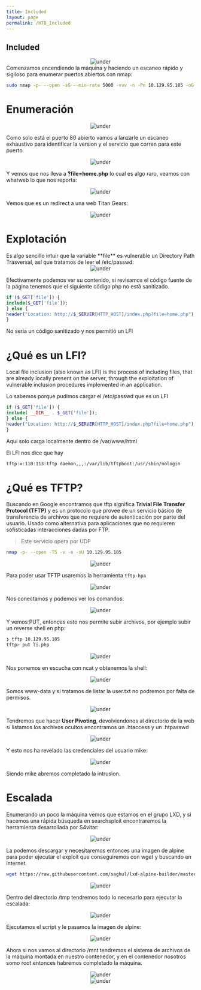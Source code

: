 ```yaml
---
title: Included 
layout: page
permalink: /HTB_Included
---
```


<h2 class="amarillo">Included</h2>
<div id="imgs" style="text-align: center;">
  <img src="/assets/images/StartingPoint/VIP/Included/included.webp" alt="under" oncontextmenu="return false;">
</div>
Comenzamos encendiendo la máquina y haciendo un escaneo rápido y sigiloso para enumerar puertos abiertos con nmap:

```bash
sudo nmap -p- --open -sS --min-rate 5000 -vvv -n -Pn 10.129.95.185 -oG allPorts
```
<h1 class="amarillo">Enumeración</h1>
<div style="text-align: center;">
  <img src="/assets/images/StartingPoint/VIP/Included/nmap.png" alt="under" oncontextmenu="return false;">
</div>

Como solo está el puerto 80 abierto vamos a lanzarle un escaneo exhaustivo para identificar la version y el servicio que corren para este puerto.
<div style="text-align: center;">
  <img src="/assets/images/StartingPoint/VIP/Included/nmap2.png" alt="under" oncontextmenu="return false;">
</div>

Y vemos que nos lleva a **?file=home.php** lo cual es algo raro, veamos con whatweb lo que nos reporta:
<div style="text-align: center;">
  <img src="/assets/images/StartingPoint/VIP/Included/whatweb.png" alt="under" oncontextmenu="return false;">
</div>

Vemos que es un redirect a una web Titan Gears:
<div style="text-align: center;">
  <img src="/assets/images/StartingPoint/VIP/Included/web.png" alt="under" oncontextmenu="return false;">
</div>

<h1 class="amarillo">Explotación</h1>
Es algo sencillo intuir que la variable **file** es vulnerable un Directory Path Trasversal, así que tratamos de leer el /etc/passwd:
<div style="text-align: center;">
  <img src="/assets/images/StartingPoint/VIP/Included/pathtrasversal.png" alt="under" oncontextmenu="return false;">
</div>

Efectivamente podemos ver su contenido, si revisamos el código fuente de la página tenemos que el siguiente código php no está sanitizado.

```php
if ($_GET['file']) {
include($_GET['file']);
} else {
header("Location: http://$_SERVER[HTTP_HOST]/index.php?file=home.php");
}
```

No seria un código sanitizado y nos permitió un LFI

<h1 class="verde">¿Qué es un LFI?</h1>

Local file inclusion (also known as LFI) is the process of including files, that are
already locally present on the server, through the exploitation of vulnerable inclusion
procedures implemented in an application.

Lo sabemos porque pudimos cargar el /etc/passwd que es un LFI

```php
if ($_GET['file']) {
include( __DIR__ . $_GET['file']);
} else {
header("Location: http://$_SERVER[HTTP_HOST]/index.php?file=home.php");
}
```

Aquí solo carga localmente dentro de /var/www/html

El LFI nos dice que hay 
```bash
tftp:x:110:113:tftp daemon,,,:/var/lib/tftpboot:/usr/sbin/nologin
```

<h1 class="verde">¿Qué es TFTP?</h1>

Buscando en Google encontramos que tftp significa **Trivial File Transfer Protocol (TFTP)** y es un protocolo que provee de un servicio básico de transferencia de archivos que no requiere de autenticación por parte del usuario. Usado como alternativa para aplicaciones que no requieren sofisticadas interacciones dadas por FTP.

> Este servicio opera por UDP

```bash
nmap -p- --open -T5 -v -n -sU 10.129.95.185 
```
<div style="text-align: center;">
  <img src="/assets/images/StartingPoint/VIP/Included/udpscan.png" alt="under" oncontextmenu="return false;">
</div>

Para poder usar TFTP usaremos la herramienta `tftp-hpa`
<div style="text-align: center;">
  <img src="/assets/images/StartingPoint/VIP/Included/tftp.png" alt="under" oncontextmenu="return false;">
</div>

Nos conectamos y podemos ver los comandos:
<div style="text-align: center;">
  <img src="/assets/images/StartingPoint/VIP/Included/tftp2.png" alt="under" oncontextmenu="return false;">
</div>

Y vemos PUT, entonces esto nos permite subir archivos, por ejemplo subir un reverse shell en php:

```bash
❯ tftp 10.129.95.185
tftp> put li.php
```
<div style="text-align: center;">
  <img src="/assets/images/StartingPoint/VIP/Included/intrusion.png" alt="under" oncontextmenu="return false;">
</div>

Nos ponemos en escucha con ncat y obtenemos la shell:
<div style="text-align: center;">
  <img src="/assets/images/StartingPoint/VIP/Included/intrusion2.png" alt="under" oncontextmenu="return false;">
</div>

Somos www-data y si tratamos de listar la user.txt no podremos por falta de permisos.
<div style="text-align: center;">
  <img src="/assets/images/StartingPoint/VIP/Included/intrusion3.png" alt="under" oncontextmenu="return false;">
</div>

Tendremos que hacer **User Pivoting**, devolviendonos al directorio de la web si listamos los archivos ocultos encontramos un .htaccess y un .htpasswd
<div style="text-align: center;">
  <img src="/assets/images/StartingPoint/VIP/Included/mike.png" alt="under" oncontextmenu="return false;">
</div>

Y esto nos ha revelado las credenciales del usuario mike:
<div style="text-align: center;">
  <img src="/assets/images/StartingPoint/VIP/Included/mike2.png" alt="under" oncontextmenu="return false;">
</div>

Siendo mike abremos completado la intrusion.

<h1 class="amarillo">Escalada</h1>

Enumerando un poco la máquina vemos que estamos en el grupo LXD, y si hacemos una rápida búsqueda en searchsploit encontraremos la herramienta desarrollada por S4vitar:
<div style="text-align: center;">
  <img src="/assets/images/StartingPoint/VIP/Included/escalada.png" alt="under" oncontextmenu="return false;">
</div>

La podemos descargar y necesitaremos entonces una imagen de alpine para poder ejecutar el exploit que conseguiremos con wget y buscando en internet.

```bash
wget https://raw.githubusercontent.com/saghul/lxd-alpine-builder/master/build-alpine
```
<div style="text-align: center;">
  <img src="/assets/images/StartingPoint/VIP/Included/escalada2.png" alt="under" oncontextmenu="return false;">
</div>

Dentro del directorio /tmp tendremos todo lo necesario para ejecutar la escalada:
<div style="text-align: center;">
  <img src="/assets/images/StartingPoint/VIP/Included/escalada3.png" alt="under" oncontextmenu="return false;">
</div>

Ejecutamos el script y le pasamos la imagen de alpine:
<div style="text-align: center;">
  <img src="/assets/images/StartingPoint/VIP/Included/escalada4.png" alt="under" oncontextmenu="return false;">
</div>

Ahora si nos vamos al directorio /mnt tendremos el sistema de archivos de la máquina montada en nuestro contenedor, y en el contenedor nosotros somo root entonces habremos completado la máquina.
<div style="text-align: center;">
  <img src="/assets/images/StartingPoint/VIP/Included/root.png" alt="under" oncontextmenu="return false;">
</div>
<div style="text-align: center;">
  <img src="/assets/images/StartingPoint/VIP/Included/pwn.png" alt="under" oncontextmenu="return false;">
</div>




